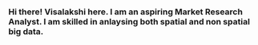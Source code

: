 ### Hi there! Visalakshi here. I am an aspiring Market Research Analyst. I am skilled in anlaysing both spatial and non spatial big data.
